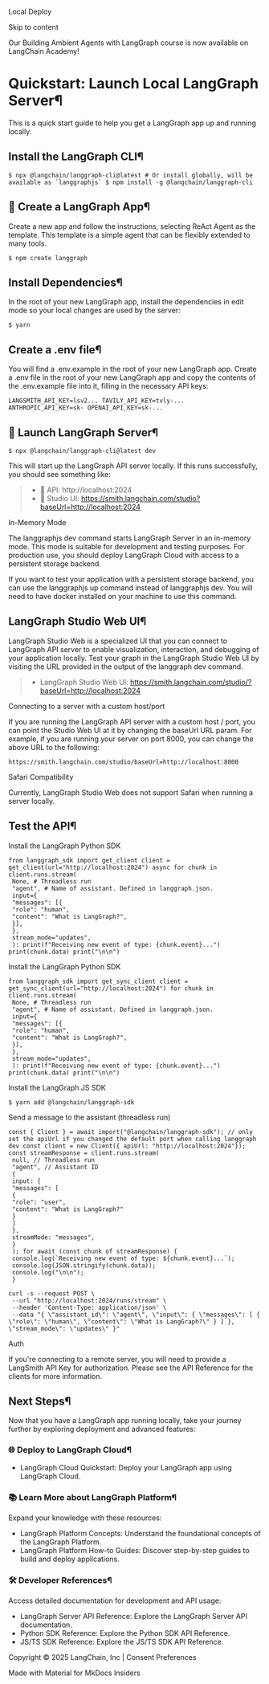 Local Deploy

Skip to content

Our Building Ambient Agents with LangGraph course is now available on LangChain Academy!

# Quickstart: Launch Local LangGraph Server¶

This is a quick start guide to help you get a LangGraph app up and running locally.

## Install the LangGraph CLI¶

```
$ npx @langchain/langgraph-cli@latest # Or install globally, will be available as `langgraphjs` $ npm install -g @langchain/langgraph-cli
```

## 🌱 Create a LangGraph App¶

Create a new app and follow the instructions, selecting ReAct Agent as the template. This template is a simple agent that can be flexibly extended to many tools.

```
$ npm create langgraph
```

## Install Dependencies¶

In the root of your new LangGraph app, install the dependencies in edit mode so your local changes are used by the server:

```
$ yarn
```

## Create a .env file¶

You will find a .env.example in the root of your new LangGraph app. Create a .env file in the root of your new LangGraph app and copy the contents of the .env.example file into it, filling in the necessary API keys:

```
LANGSMITH_API_KEY=lsv2... TAVILY_API_KEY=tvly-... ANTHROPIC_API_KEY=sk- OPENAI_API_KEY=sk-...
```

## 🚀 Launch LangGraph Server¶

```
$ npx @langchain/langgraph-cli@latest dev
```

This will start up the LangGraph API server locally. If this runs successfully, you should see something like:

> * 🚀 API: http://localhost:2024
> * 🎨 Studio UI: https://smith.langchain.com/studio?baseUrl=http://localhost:2024

In-Memory Mode

The langgraphjs dev command starts LangGraph Server in an in-memory mode. This mode is suitable for development and testing purposes. For production use, you should deploy LangGraph Cloud with access to a persistent storage backend.

If you want to test your application with a persistent storage backend, you can use the langgraphjs up command instead of langgraphjs dev. You will need to have docker installed on your machine to use this command.

## LangGraph Studio Web UI¶

LangGraph Studio Web is a specialized UI that you can connect to LangGraph API server to enable visualization, interaction, and debugging of your application locally. Test your graph in the LangGraph Studio Web UI by visiting the URL provided in the output of the langgraph dev command.

> * LangGraph Studio Web UI: https://smith.langchain.com/studio/?baseUrl=http://localhost:2024

Connecting to a server with a custom host/port

If you are running the LangGraph API server with a custom host / port, you can point the Studio Web UI at it by changing the baseUrl URL param. For example, if you are running your server on port 8000, you can change the above URL to the following:

```
https://smith.langchain.com/studio/baseUrl=http://localhost:8000
```

Safari Compatibility

Currently, LangGraph Studio Web does not support Safari when running a server locally.

## Test the API¶

Install the LangGraph Python SDK

```
from langgraph_sdk import get_client client = get_client(url="http://localhost:2024") async for chunk in client.runs.stream(
 None, # Threadless run
 "agent", # Name of assistant. Defined in langgraph.json.
 input={
 "messages": [{
 "role": "human",
 "content": "What is LangGraph?",
 }],
 },
 stream_mode="updates",
 ): print(f"Receiving new event of type: {chunk.event}...") print(chunk.data) print("\n\n")
```

Install the LangGraph Python SDK

```
from langgraph_sdk import get_sync_client client = get_sync_client(url="http://localhost:2024") for chunk in client.runs.stream(
 None, # Threadless run
 "agent", # Name of assistant. Defined in langgraph.json.
 input={
 "messages": [{
 "role": "human",
 "content": "What is LangGraph?",
 }],
 },
 stream_mode="updates",
 ): print(f"Receiving new event of type: {chunk.event}...") print(chunk.data) print("\n\n")
```

Install the LangGraph JS SDK

```
$ yarn add @langchain/langgraph-sdk
```

Send a message to the assistant (threadless run)

```
const { Client } = await import("@langchain/langgraph-sdk"); // only set the apiUrl if you changed the default port when calling langgraph dev const client = new Client({ apiUrl: "http://localhost:2024"}); const streamResponse = client.runs.stream(
 null, // Threadless run
 "agent", // Assistant ID
 {
 input: {
 "messages": [
 {
 "role": "user",
 "content": "What is LangGraph?"
 }
 ]
 },
 streamMode: "messages",
 }
 ); for await (const chunk of streamResponse) {
 console.log(`Receiving new event of type: ${chunk.event}...`);
 console.log(JSON.stringify(chunk.data));
 console.log("\n\n");
 }
```

```
curl -s --request POST \
 --url "http://localhost:2024/runs/stream" \
 --header 'Content-Type: application/json' \
 --data "{ \"assistant_id\": \"agent\", \"input\": { \"messages\": [ { \"role\": \"human\", \"content\": \"What is LangGraph?\" } ] }, \"stream_mode\": \"updates\" }"
```

Auth

If you're connecting to a remote server, you will need to provide a LangSmith API Key for authorization. Please see the API Reference for the clients for more information.

## Next Steps¶

Now that you have a LangGraph app running locally, take your journey further by exploring deployment and advanced features:

### 🌐 Deploy to LangGraph Cloud¶

* LangGraph Cloud Quickstart: Deploy your LangGraph app using LangGraph Cloud.

### 📚 Learn More about LangGraph Platform¶

Expand your knowledge with these resources:

* LangGraph Platform Concepts: Understand the foundational concepts of the LangGraph Platform.
* LangGraph Platform How-to Guides: Discover step-by-step guides to build and deploy applications.

### 🛠️ Developer References¶

Access detailed documentation for development and API usage:

* LangGraph Server API Reference: Explore the LangGraph Server API documentation.
* Python SDK Reference: Explore the Python SDK API Reference.
* JS/TS SDK Reference: Explore the JS/TS SDK API Reference.

Copyright © 2025 LangChain, Inc | Consent Preferences

Made with Material for MkDocs Insiders
